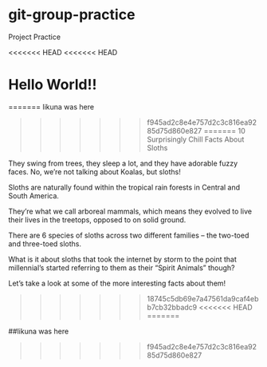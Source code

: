 # git-group-practice
Project Practice

<<<<<<< HEAD
<<<<<<< HEAD








# Hello World!!

=======
likuna was here
>>>>>>> f945ad2c8e4e757d2c3c816ea9285d75d860e827
=======
10 Surprisingly Chill Facts About Sloths

They swing from trees, they sleep a lot, and they have adorable fuzzy faces. No, we’re not talking about Koalas, but sloths!

Sloths are naturally found within the tropical rain forests in Central and South America.

They’re what we call arboreal mammals, which means they evolved to live their lives in the treetops, opposed to on solid ground.

There are 6 species of sloths across two different families – the two-toed and three-toed sloths.

What is it about sloths that took the internet by storm to the point that millennial’s started referring to them as their “Spirit Animals” though?

Let’s take a look at some of the more interesting facts about them!
>>>>>>> 18745c5db69e7a47561da9caf4ebb7cb32bbadc9
<<<<<<< HEAD
=======


##likuna was here
>>>>>>> f945ad2c8e4e757d2c3c816ea9285d75d860e827
